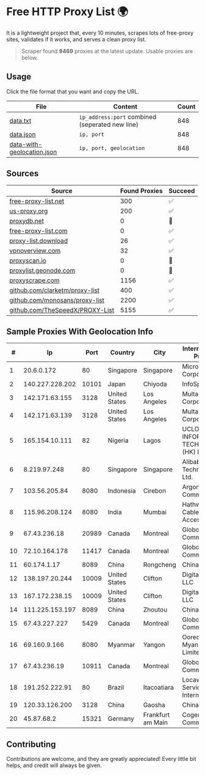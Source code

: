 
# Free HTTP Proxy List 🌍

It is a lightweight project that, every 10 minutes, scrapes lots of free-proxy sites, validates if it works, and serves a clean proxy list.


> Scraper found **9469** proxies at the latest update. Usable proxies are below.

## Usage

Click the file format that you want and copy the URL.


|File|Content|Count|
|----|-------|-----|
|[data.txt](https://raw.githubusercontent.com/themiralay/Proxy-List-World/master/data.txt)|`ip_address:port` combined (seperated new line)|848|
|[data.json](https://raw.githubusercontent.com/themiralay/Proxy-List-World/master/data.json)|`ip, port`|848|
|[data-with-geolocation.json](https://raw.githubusercontent.com/themiralay/Proxy-List-World/master/data-with-geolocation.json)|`ip, port, geolocation`|848|

## Sources

|Source|Found Proxies|Succeed|
|------|-------------|-------|
|[free-proxy-list.net](https://free-proxy-list.net)|300|✅|
|[us-proxy.org](https://www.us-proxy.org)|200|✅|
|[proxydb.net](http://proxydb.net)|0|🚫|
|[free-proxy-list.com](https://free-proxy-list.com/?page=&port=&type%5B%5D=http&type%5B%5D=https&up_time=0&search=Search)|0|✅|
|[proxy-list.download](https://www.proxy-list.download/HTTP)|26|✅|
|[vpnoverview.com](https://vpnoverview.com/privacy/anonymous-browsing/free-proxy-servers)|32|✅|
|[proxyscan.io](https://www.proxyscan.io)|0|🚫|
|[proxylist.geonode.com](https://proxylist.geonode.com/api/proxy-list?limit=300&page=1&sort_by=lastChecked&sort_type=desc&protocols=http,https)|0|🚫|
|[proxyscrape.com](https://api.proxyscrape.com/v2/?request=displayproxies&protocol=http&timeout=10000&country=all&ssl=all&anonymity=all)|1156|✅|
|[github.com/clarketm/proxy-list](https://raw.githubusercontent.com/clarketm/proxy-list/master/proxy-list-raw.txt)|400|✅|
|[github.com/monosans/proxy-list](https://raw.githubusercontent.com/monosans/proxy-list/main/proxies/http.txt)|2200|✅|
|[github.com/TheSpeedX/PROXY-List](https://raw.githubusercontent.com/TheSpeedX/PROXY-List/master/http.txt)|5155|✅|


## Sample Proxies With Geolocation Info

|#|Ip|Port|Country|City|Internet Service Provider|
|-|--|----|-------|----|-------------------------|
|1|20.6.0.172|80|Singapore|Singapore|Microsoft Corporation|
|2|140.227.228.202|10101|Japan|Chiyoda|InfoSphere|
|3|142.171.63.155|3128|United States|Los Angeles|Multacom Corporation|
|4|142.171.63.139|3128|United States|Los Angeles|Multacom Corporation|
|5|165.154.10.111|82|Nigeria|Lagos|UCLOUD INFORMATION TECHNOLOGY (HK) LIMITED|
|6|8.219.97.248|80|Singapore|Singapore|Alibaba (US) Technology Co., Ltd.|
|7|103.56.205.84|8080|Indonesia|Cirebon|Argon Data Communication|
|8|115.96.208.124|8080|India|Mumbai|Hathway IP over Cable Internet Access|
|9|67.43.236.18|20989|Canada|Montreal|GloboTech Communications|
|10|72.10.164.178|11417|Canada|Montreal|GloboTech Communications|
|11|60.174.1.17|8089|China|Rongcheng|Chinanet|
|12|138.197.20.244|10009|United States|Clifton|DigitalOcean, LLC|
|13|167.172.238.15|10009|United States|Clifton|DigitalOcean, LLC|
|14|111.225.153.197|8089|China|Zhoutou|China Telecom|
|15|67.43.227.227|5429|Canada|Montreal|GloboTech Communications|
|16|69.160.9.166|8080|Myanmar|Yangon|Ooredoo Myanmar Limited|
|17|67.43.236.19|10911|Canada|Montreal|GloboTech Communications|
|18|191.252.222.91|80|Brazil|Itacoatiara|Locaweb Serviços de Internet S/A|
|19|120.33.126.200|3128|China|Gaosha|Chinanet|
|20|45.87.68.2|15321|Germany|Frankfurt am Main|Cogent Communications|



## Contributing

Contributions are welcome, and they are greatly appreciated! Every
little bit helps, and credit will always be given.


